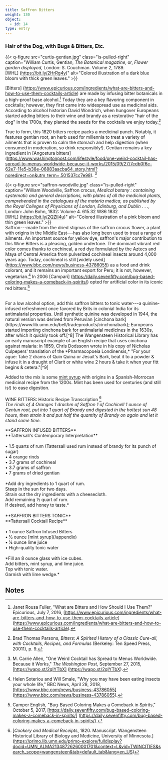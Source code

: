 ```yaml
---
title: Saffron Bitters
weight: 130
object:
  - id: 14
type: entry
---
```

### Hair of the Dog, with Bugs & Bitters, Etc. ###
{{< q-figure src="curtis-gentian.jpg" class="is-pulled-right" caption="William Curtis, Gentian, *The Botanical magazine*, or, *Flower garden displayed*, London: S. Couchman. Volume 2, 1789.<br>[WHL] (https://bit.ly/2HrRg4y)"  alt="Colored illustration of a dark blue bloom with thick green leaves." >}}

[Bitters] (https://www.epicurious.com/ingredients/what-are-bitters-and-how-to-use-them-cocktails-article) are made by infusing bitter botanicals in a high-proof base alcohol.[^2] Today they are a key flavoring component in cocktails; however, they first came into widespread use as medicinal aids. According to alcohol historian David Wondrich, when hungover Europeans started adding bitters to their wine and brandy as a restorative "hair of the dog" in the 1700s, they planted the seeds for the cocktails we enjoy today.[^3]

True to form, this 1820 bitters recipe packs a medicinal punch. Notably, it features gentian root, an herb used for millennia to treat a variety of ailments that is proven to calm the stomach and help digestion (when consumed in moderation, so drink responsibly!). Gentian remains a key ingredient in [Angostura bitters] (https://www.washingtonpost.com/lifestyle/food/one-weird-cocktail-has-spread-to-menus-worldwide-because-it-works/2015/09/27/7cdb0f6c-62e7-11e5-b38e-06883aacba64_story.html?noredirect=on&utm_term=.501537cc7e98). [^4]

{{< q-figure src="saffron-woodville.jpg" class="is-pulled-right" caption="William Woodville, Saffron crocus, *Medical botany : containing systematic and general descriptions, with plates of all the medicinal plants, comprehended in the catalogues of the materia medica, as published by the Royal Colleges of Physicians of London, Edinburg, and Dublin* . . ., London: John Bohn, 1832: Volume 4. 615.32 W86 1832<br>[WHL] (https://bit.ly/2QZII4u)" alt="Colored illustration of a pink bloom and thin green leaves."  >}}
<br>
Saffron---made from the dried stigmas of the saffron crocus flower, a plant with origins in the Middle East---has also long been used to treat a range of ailments. An important source for yellow dye, saffron's major contribution to this Wine Bitters is a pleasing, golden undertone. The dominant vibrant red color comes thanks to cochineal, a red dye formulated by the Aztecs and Maya of Central America from pulverized cochineal insects around 4,000 years ago. Today, cochineal is still [widely used] (https://www.bbc.com/news/business-43786055) as a food and drink colorant, and it remains an important export for Peru; it is not, however, vegetarian.[^5] In 2006 [Campari] (https://daily.sevenfifty.com/bug-based-coloring-makes-a-comeback-in-spirits/) opted for artificial color in its iconic red bitters.[^6]



<br>
For a low alcohol option, add this saffron bitters to tonic water---a quinine-infused refreshment once favored by Brits in colonial India for its antimalarial properties. Until synthetic quinine was developed in 1944, the natural version was derived from Peruvian [cinchona bark] (https://www.lib.umn.edu/bell/tradeproducts/cinchonabark); Europeans started importing cinchona bark for antimalarial medicines in the 1630s, after which it quickly took off.[^8] The Wangensteen Historical Library has an early manuscript example of an English recipe that uses cinchona against malaria: in 1659, Chris Dodssonn wrote in his copy of Nicholas Culpepers' translation of the *Pharmacopoeia Londinensis,* "For your ague: Take 2 drams of Quin Quina or Jesuit's Bark, beat it to a powder & infuse it in a draught of Clarit or white wine 2 hours & take it when your fitt begins & cetera."[^9]

Added to the mix is some [mint syrup](/appendix) with origins in a Spanish-Morrocan medicinal recipe from the 1200s. Mint has been used for centuries (and still is!) to ease digestion.
<br>
<br>
<span class="gray-text">
WINE BITTERS: Historic Recipe Transcription [^10]
<br>
*The rinds of 4 Oranges 1 drachm of Saffron 1 of Cochinell 1 ounce of Gentun root, put into 1 quart of Brandy and digested in the hottest sun 48 hours, then strain it and put half the quantity of Brandy on again and let it stand some time.*
</span>
<br>
<div class="boxed">
**SAFFRON INFUSED BITTERS**
<br>
**Tattersall's Contemporary Interpretation**
<br>
<br>
• 1.5 quarts of rum (Tattersall used rum instead of brandy for its punch of sugar)
<br>
• 4 orange rinds
<br>
• 3.7 grams of cochineal
<br>
• 3.7 grams of saffron
<br>
• 7 grams of dried gentian
<br>
<br>
*Add dry ingredients to 1 quart of rum.
<br>
Steep in the sun for two days.
<br>
Strain out the dry ingredients with a cheesecloth.
<br>
Add remaining  ½ quart of rum.
<br>
If desired, add honey to taste.*
</div>
<br>
<div class="boxed">
**SAFFRON BITTERS TONIC**
<br>
**Tattersall Cocktail Recipe**
<br>
<br>
• 1 ounce Saffron Infused Bitters
<br>
• ½ ounce [mint syrup](/appendix)
<br>
• ¼ ounce lime juice
<br>
• High-quality tonic water
<br>
<br>
*Fill an 8 ounce glass with ice cubes.
<br>
Add bitters, mint syrup, and lime juice.
<br>Top with tonic water.
<br>
Garnish with lime wedge.*
</div>



## Notes ##

[^2]: Janet Rousa Fuller, "What are Bitters and How Should I Use Them?" Epicurious, July 7, 2016, [https://www.epicurious.com/ingredients/what-are-bitters-and-how-to-use-them-cocktails-article] (https://www.epicurious.com/ingredients/what-are-bitters-and-how-to-use-them-cocktails-article).

[^3]: Brad Thomas Parsons, *Bitters: A Spirited History of a Classic Cure-all, with Cocktails, Recipes, and Formulas* (Berkeley: Ten Speed Press, 20011), p. 9.

[^4]: M. Carrie Allen, "One Weird Cocktail has Spread to Menus Worldwide. Because it Works," *The* *Washington Post*, September 27, 2015, [https://wapo.st/2qIYTbX] (https://wapo.st/2qIYTbX).

[^5]: Helen Soteriou and Will Smale, "Why you may have been eating insects your whole life," BBC News, April 28, 2018, [https://www.bbc.com/news/business-43786055] (https://www.bbc.com/news/business-43786055).

[^6]: Camper English, "Bug-Based Coloring Makes a Comeback in Spirits," October 5, 2017, [https://daily.sevenfifty.com/bug-based-coloring-makes-a-comeback-in-spirits/] (https://daily.sevenfifty.com/bug-based-coloring-makes-a-comeback-in-spirits/).

[^7]: William Woodville, *Medical botany : containing systematic and general descriptions, with plates of all the medicinal plants, comprehended in the catalogues of the materia medica, as published by the Royal Colleges of Physicians of London, Edinburg, and Dublin . . .*, London: John Bohn, 1832: Volume 4.

[^8]: Juliet Burba, "Cinchona Bark," University of Minnesota Libraries, Accessed November 13, 2018, [https://www.lib.umn.edu/bell/tradeproducts/cinchonabark] (https://www.lib.umn.edu/bell/tradeproducts/cinchonabark).

[^9]: MS annotation in Nicholas Culpeper, *Pharmacopoeia Londinensis: or, The London dispensatory further adorned by the studies and collections of the fellows, now living of the said colledg* (London: Peter Cole, 1659): last endsheet rv.

[^10]: [*Cookery and Medical Receipts*, 1820. Manuscript. Wangensteen Historical Library of Biology and Medicine, University of Minnesota.] (https://primo.lib.umn.edu/primo-explore/fulldisplay?docid=UMN_ALMA21348726260001701&context=L&vid=TWINCITIES&search_scope=wangensteen&tab=default_tab&lang=en_US)
